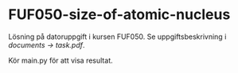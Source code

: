 # FUF050-size-of-atomic-nucleus
Lösning på datoruppgift i kursen FUF050. Se uppgiftsbeskrivning i *documents -> task.pdf*.

Kör main.py för att visa resultat.
